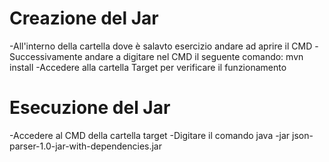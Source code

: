 # Creazione del Jar
-All'interno della cartella dove è salavto esercizio andare ad aprire il CMD
-Successivamente andare a digitare nel CMD il seguente comando: mvn install
-Accedere alla cartella Target per verificare il funzionamento

# Esecuzione del Jar
-Accedere al CMD della cartella target
-Digitare il comando java -jar json-parser-1.0-jar-with-dependencies.jar
